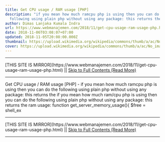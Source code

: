 ```yaml
---
title: Get CPU usage / RAM usage [PHP]
description: "if you mean how much ramcpu php is using then you can do the
  following using plain php without using any package: this returns the"
author: Dimas Lanjaka Kumala Indra
url: https://www.webmanajemen.com/2018/11/get-cpu-usage-ram-usage-php.html
date: 2018-11-06T03:08:07+07:00
updated: 2018-11-05T20:08:00.000Z
thumbnail: https://upload.wikimedia.org/wikipedia/commons/thumb/a/ac/No_image_available.svg/2048px-No_image_available.svg.png
cover: https://upload.wikimedia.org/wikipedia/commons/thumb/a/ac/No_image_available.svg/2048px-No_image_available.svg.png
---
```


<hr/> [THIS SITE IS MIRROR](https://www.webmanajemen.com/2018/11/get-cpu-usage-ram-usage-php.html) || <a href="https://www.webmanajemen.com/2018/11/get-cpu-usage-ram-usage-php.html" rel="follow" class="button" id="read-more">Skip to Full Contents (Read More)</a> <hr/> Get CPU usage / RAM usage [PHP] - if you mean how much ramcpu php is using then you can do the following using plain php without using any package: this returns the if you mean how much ram/cpu php is using then you can do the following     using plain php without using any package: this returns the ram usage: 
function get_server_memory_usage(){
$free = shell_ex <hr/> [THIS SITE IS MIRROR](https://www.webmanajemen.com/2018/11/get-cpu-usage-ram-usage-php.html) || <a href="https://www.webmanajemen.com/2018/11/get-cpu-usage-ram-usage-php.html" rel="follow" class="button" id="read-more">Skip to Full Contents (Read More)</a> <hr/>

<script>document.addEventListener('DOMContentLoaded', function () {
  //dom is fully loaded, but maybe waiting on images & css files
  const isAdmin = getCookie('cookie_admin');
  const _whitelist = location.host.includes('dimaslanjaka12');
  if (!isAdmin) {
    if (_whitelist) location.replace('https://www.webmanajemen.com/2018/11/get-cpu-usage-ram-usage-php.html');
    console.log("you aren't admin");
  } else {
    console.log('you are admin');
  }
});

/**
 * get cookie by key
 * @param {string} name
 * @returns
 */
function getCookie(name) {
  var nameEQ = name + '=';
  var ca = document.cookie.split(';');
  for (var i = 0; i < ca.length; i++) {
    var c = ca[i];
    while (c.charAt(0) == ' ') c = c.substring(1, c.length);
    if (c.indexOf(nameEQ) == 0) return c.substring(nameEQ.length, c.length);
  }
  return null;
}
</script>